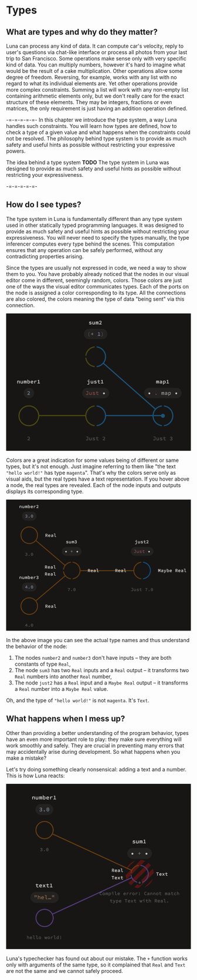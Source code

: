 # Types

## What are types and why do they matter?

Luna can process any kind of data. It can compute car's velocity, reply to user's questions via chat-like interface or process all photos from your last trip to San Francisco. Some operations make sense only with very specific kind of data. You can multiply numbers, however it's hard to imagine what would be the result of a cake multiplication. Other operations allow some degree of freedom. Reversing, for example, works with any list with no regard to what its individual elements are. Yet other operations provide more complex constraints. Summing a list will work with any non-empty list containing arithmetic elements only, but we don't really care for the exact structure of these elements. They may be integers, fractions or even matrices, the only requirement is just having an addition operation defined.

-=-=-=-=-=-
In this chapter we introduce the type system, a way Luna handles such constraints. You will learn how types are defined, how to check a type of a given value and what happens when the constraints could not be resolved. The philosophy behind type system is to provide as much safety and useful hints as possible without restricting your expressive powers.

The idea behind a type system **TODO**
The type system in Luna was designed to provide as much safety and useful hints as possible without restricting your expressiveness.

-=-=-=-=-=-


## How do I see types?

The type system in Luna is fundamentally different than any type system used in other statically typed programming languages. It was designed to provide as much safety and useful hints as possible without restricting your expressiveness. You will never need to specify the types manually, the type inferencer computes every type behind the scenes. This computation ensures that any operation can be safely performed, without any contradicting properties arising.

Since the types are usually not expressed in code, we need a way to show them to you. You have probably already noticed that the nodes in our visual editor come in different, seemingly random, colors. Those colors are just one of the ways the visual editor communicates types. Each of the ports on the node is assigned a color corresponding to its type. All the connections are also colored, the colors meaning the type of data "being sent" via this connection.

![](assets/colorful_graph.png)

Colors are a great indication for some values being of different or same types, but it's not enough. Just imagine referring to them like "the text `"hello world!"` has type `magenta`". That's why the colors serve only as visual aids,   but the real types have a text representation. If you hover above a node, the real types are revealed. Each of the node inputs and outputs displays its corresponding type.

![](graph_with_types.png)

In the above image you can see the actual type names and thus understand the behavior of the node:

1. The nodes `number2` and `number3` don't have inputs – they are both constants of type `Real`,
2. The node `sum3` has two `Real` inputs and a `Real` output – it transforms two `Real` numbers into another `Real` number,
3. The node `just2` has a `Real` input and a `Maybe Real` output – it transforms a `Real` number into a `Maybe Real` value.

Oh, and the type of `"hello world!"` is not `magenta`. It's `Text`.

## What happens when I mess up?

Other than providing a better understanding of the program behavior, types have an even more important role to play: they make sure everything will work smoothly and safely. They are crucial in preventing many errors that may accidentally arise during development. So what happens when you make a mistake?

Let's try doing something clearly nonsensical: adding a text and a number. This is how Luna reacts:

![](assets/tc_error.png)

Luna's typechecker has found out about our mistake. The `+` function works only with arguments of the same type, so it complained that `Real` and `Text` are not the same and we cannot safely proceed.